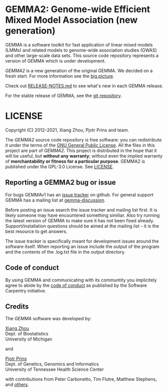 # GEMMA2: Genome-wide Efficient Mixed Model Association (new generation)

GEMMA is a software toolkit for fast application of linear mixed
models (LMMs) and related models to genome-wide association studies
(GWAS) and other large-scale data sets. This source code repository represents a
version of GEMMA which is under development.

*GEMMA2* is a new generation of the original GEMMA. We decided on a fresh start. For more information see the [big picture](https://portal.mozz.us/gemini/thebird.nl/blog/2021/gemma-big-picture.gmi).

Check out [RELEASE-NOTES.md](RELEASE-NOTES.md) to see what's new in
each GEMMA release.

For the stable release of GEMMA, see the [git repository](https://github.com/genetics-statistics/GEMMA).

# LICENSE

Copyright (C) 2012–2021, Xiang Zhou, Pjotr Prins and team.

The *GEMMA2* source code repository is free software: you can
redistribute it under the terms of the [GNU General Public
License](http://www.gnu.org/licenses/gpl.html). All the files in this
project are part of *GEMMA2*. This project is distributed in the hope
that it will be useful, but **without any warranty**; without even the
implied warranty of **merchantability or fitness for a particular
purpose**. GEMMA2 is published under the GPL-3.0 License. See
[LICENSE](LICENSE).


## Reporting a GEMMA2 bug or issue

For bugs GEMMAv1 has an
[issue tracker](https://github.com/genetics-statistics/GEMMA/issues)
on github. For general support GEMMA has a mailing list at
[gemma-discussion](https://groups.google.com/forum/#!forum/gemma-discussion).

Before posting an issue search the issue tracker and mailing list
first. It is likely someone may have encountered something
similiar. Also try running the latest version of GEMMA to make sure it
has not been fixed already. Support/installation questions should be
aimed at the mailing list - it is the best resource to get answers.

The issue tracker is specifically meant for development issues around
the software itself. When reporting an issue include the output of the
program and the contents of the .log.txt file in the output directory.

## Code of conduct

By using GEMMA and communicating with its communtity you implicitely
agree to abide by the [code of
conduct](https://software-carpentry.org/conduct/) as published by the
Software Carpentry initiative.

## Credits

The *GEMMA* software was developed by:

[Xiang Zhou](http://www.xzlab.org)<br>
Dept. of Biostatistics<br>
University of Michigan<br>

and

[Pjotr Prins](http://thebird.nl/)<br>
Dept. of Genetics, Genomics and Informatics<br>
University of Tennessee Health Science Center<br>

with contributions from Peter Carbonetto, Tim Flutre, Matthew Stephens,
and [others](https://github.com/genetics-statistics/GEMMA/graphs/contributors).

[latest_release]: https://github.com/genetics-statistics/GEMMA2/releases "Most recent stable releases"
